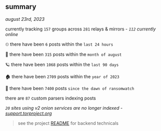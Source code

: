 
## summary
_august 23rd, 2023_

currently tracking `157` groups across `281` relays & mirrors - _`112` currently online_

⏲ there have been `6` posts within the `last 24 hours`

🦈 there have been `315` posts within the `month of august`

🪐 there have been `1068` posts within the `last 90 days`

🏚 there have been `2709` posts within the `year of 2023`

🦕 there have been `7400` posts `since the dawn of ransomwatch`

there are `87` custom parsers indexing posts

_`20` sites using v2 onion services are no longer indexed - [support.torproject.org](https://support.torproject.org/onionservices/v2-deprecation/)_

> see the project [README](https://github.com/joshhighet/ransomwatch#ransomwatch--) for backend technicals
